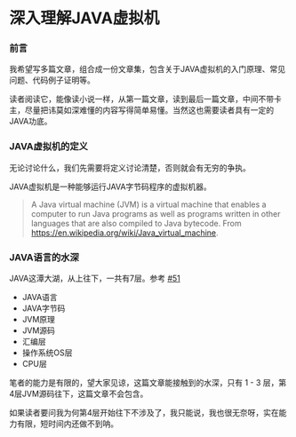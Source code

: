 # 深入理解JAVA虚拟机

### 前言

我希望写多篇文章，组合成一份文章集，包含关于JAVA虚拟机的入门原理、常见问题、代码例子证明等。

读者阅读它，能像读小说一样，从第一篇文章，读到最后一篇文章，中间不带卡主，尽量把讳莫如深难懂的内容写得简单易懂。当然这也需要读者具有一定的JAVA功底。

### JAVA虚拟机的定义

无论讨论什么，我们先需要将定义讨论清楚，否则就会有无穷的争执。

JAVA虚拟机是一种能够运行JAVA字节码程序的虚拟机器。

> A Java virtual machine (JVM) is a virtual machine that enables a computer to run Java programs as well as programs written in other languages that are also compiled to Java bytecode. From https://en.wikipedia.org/wiki/Java_virtual_machine.

### JAVA语言的水深

JAVA这潭大湖，从上往下，一共有7层。参考 [#51](https://github.com/peteryuanpan/notebook/issues/51)

- JAVA语言
- JAVA字节码
- JVM原理
- JVM源码
- 汇编层
- 操作系统OS层
- CPU层

笔者的能力是有限的，望大家见谅，这篇文章能接触到的水深，只有 1 - 3 层，第4层JVM源码往下，这篇文章不会包含。

如果读者要问我为何第4层开始往下不涉及了，我只能说，我也很无奈呀，实在能力有限，短时间内还做不到呐。


